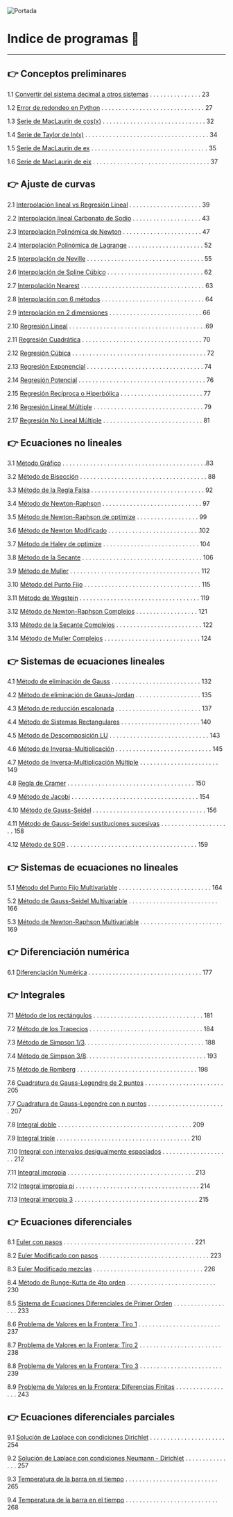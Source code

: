 ![Portada](/MNPython_portada.PNG)

# Indice de programas :open_book:
---
## :point_right: Conceptos preliminares

1.1 [Convertir del sistema decimal a otros sistemas](https://github.com/jcjimenezb123/MNPython-Libro/blob/main/decimal2otros.py) . . . . . . . . . . . . . . . 23

1.2 [Error de redondeo en Python](https://github.com/jcjimenezb123/MNPython-Libro/blob/main/erroredondeo.py) . . . . . . . . . . . . . . . . . . . . . . . . . . . . . .  27

1.3 [Serie de MacLaurin de cos(x)](https://github.com/jcjimenezb123/MNPython-Libro/blob/main/taylor_cos.py) . . . . . . . . . . . . . . . . . . . . . . . . . . . . . .  32

1.4 [Serie de Taylor de ln(x)](https://github.com/jcjimenezb123/MNPython-Libro/blob/main/taylor_ln.py) . . . . . . . . . . . . . . . . . . . . . . . . . . . . . . . . . . . . 34

1.5 [Serie de MacLaurin de ex](https://github.com/jcjimenezb123/MNPython-Libro/blob/main/taylor_exp.py) . . . . . . . . . . . . . . . . . . . . . . . . . . . . . . . . . . 35

1.6 [Serie de MacLaurin de eix](https://github.com/jcjimenezb123/MNPython-Libro/blob/main/taylor_expix.py) . . . . . . . . . . . . . . . . . . . . . . . . . . . . . . . . . . 37

## :point_right: Ajuste de curvas

2.1 [Interpolación lineal vs Regresión Lineal](https://github.com/jcjimenezb123/MNPython-Libro/blob/main/interp_regres.py) . . . . . . . . . . . . . . . . . . . . . 39

2.2 [Interpolación lineal Carbonato de Sodio](https://github.com/jcjimenezb123/MNPython-Libro/blob/main/interp_lineal.py) . . . . . . . . . . . . . . . . . . . . 43

2.3 [Interpolación Polinómica de Newton](https://github.com/jcjimenezb123/MNPython-Libro/blob/main/interp_newton.py) . . . . . . . . . . . . . . . . . . . . . . . 47

2.4 [Interpolación Polinómica de Lagrange](https://github.com/jcjimenezb123/MNPython-Libro/blob/main/interp_lagrange.py) . . . . . . . . . . . . . . . . . . . . . . 52

2.5 [Interpolación de Neville](https://github.com/jcjimenezb123/MNPython-Libro/blob/main/interp_neville.py) . . . . . . . . . . . . . . . . . . . . . . . . . . . . . . . . . . 55

2.6 [Interpolación de Spline Cúbico](https://github.com/jcjimenezb123/MNPython-Libro/blob/main/interp_spline3.py) . . . . . . . . . . . . . . . . . . . . . . . . . . . . 62

2.7 [Interpolación Nearest](https://github.com/jcjimenezb123/MNPython-Libro/blob/main/interp_nearest.py) . . . . . . . . . . . . . . . . . . . . . . . . . . . . . . . . . . . . 63

2.8 [Interpolación con 6 métodos](https://github.com/jcjimenezb123/MNPython-Libro/blob/main/interp_5metodos.py) . . . . . . . . . . . . . . . . . . . . . . . . . . . . . . 64

2.9 [Interpolación en 2 dimensiones](https://github.com/jcjimenezb123/MNPython-Libro/blob/main/interp2d.py) . . . . . . . . . . . . . . . . . . . . . . . . . . . 66

2.10 [Regresión Lineal](https://github.com/jcjimenezb123/MNPython-Libro/blob/main/reg_lineal.py) . . . . . . . . . . . . . . . . . . . . . . . . . . . . . . . . . . . . . . . .69

2.11 [Regresión Cuadrática](https://github.com/jcjimenezb123/MNPython-Libro/blob/main/reg_cuad.py) . . . . . . . . . . . . . . . . . . . . . . . . . . . . . . . . . . . 70

2.12 [Regresión Cúbica](https://github.com/jcjimenezb123/MNPython-Libro/blob/main/reg_cubi.py) . . . . . . . . . . . . . . . . . . . . . . . . . . . . . . . . . . . . . . . 72

2.13 [Regresión Exponencial](https://github.com/jcjimenezb123/MNPython-Libro/blob/main/reg_exp.py) . . . . . . . . . . . . . . . . . . . . . . . . . . . . . . . . . . 74

2.14 [Regresión Potencial](https://github.com/jcjimenezb123/MNPython-Libro/blob/main/reg_pot.py) . . . . . . . . . . . . . . . . . . . . . . . . . . . . . . . . . . . . . 76

2.15 [Regresión Recíproca o Hiperbólica](https://github.com/jcjimenezb123/MNPython-Libro/blob/main/reg_antoine.py) . . . . . . . . . . . . . . . . . . . . . . . . 77

2.16 [Regresión Lineal Múltiple](https://github.com/jcjimenezb123/MNPython-Libro/blob/main/reg_multiplelin.py) . . . . . . . . . . . . . . . . . . . . . . . . . . . . . . . . 79

2.17 [Regresión No Lineal Múltiple](https://github.com/jcjimenezb123/MNPython-Libro/blob/main/reg_multiple.py) . . . . . . . . . . . . . . . . . . . . . . . . . . . . . 81

## :point_right: Ecuaciones no lineales

3.1 [Método Gráfico](https://github.com/jcjimenezb123/MNPython-Libro/blob/main/grafica_raiz.py) . . . . . . . . . . . . . . . . . . . . . . . . . . . . . . . . . . . . . . . . . .83

3.2 [Método de Bisección](https://github.com/jcjimenezb123/MNPython-Libro/blob/main/biseccion.py) . . . . . . . . . . . . . . . . . . . . . . . . . . . . . . . . . . . . . 88

3.3 [Método de la Regla Falsa](https://github.com/jcjimenezb123/MNPython-Libro/blob/main/reglaFalsa.py) . . . . . . . . . . . . . . . . . . . . . . . . . . . . . . . . . 92

3.4 [Método de Newton-Raphson](https://github.com/jcjimenezb123/MNPython-Libro/blob/main/newtonRaphson.py) . . . . . . . . . . . . . . . . . . . . . . . . . . . . . 97

3.5 [Método de Newton-Raphson de optimize](https://github.com/jcjimenezb123/MNPython-Libro/blob/main/newtonRaphsonOpt.py) . . . . . . . . . . . . . . . . . . 99

3.6 [Método de Newton Modificado](https://github.com/jcjimenezb123/MNPython-Libro/blob/main/newtonRaphsonM.py) . . . . . . . . . . . . . . . . . . . . . . . . . . .102

3.7 [Método de Haley de optimize](https://github.com/jcjimenezb123/MNPython-Libro/blob/main/newtonRaphsonOptM.py) . . . . . . . . . . . . . . . . . . . . . . . . . . . . 104

3.8 [Método de la Secante](https://github.com/jcjimenezb123/MNPython-Libro/blob/main/secante.py) . . . . . . . . . . . . . . . . . . . . . . . . . . . . . . . . . . . 106

3.9 [Método de Muller](https://github.com/jcjimenezb123/MNPython-Libro/blob/main/muller.py) . . . . . . . . . . . . . . . . . . . . . . . . . . . . . . . . . . . . . . 112

3.10 [Método del Punto Fijo](https://github.com/jcjimenezb123/MNPython-Libro/blob/main/puntoFijo.py) . . . . . . . . . . . . . . . . . . . . . . . . . . . . . . . . . . 115

3.11 [Método de Wegstein](https://github.com/jcjimenezb123/MNPython-Libro/blob/main/wegstein.py) . . . . . . . . . . . . . . . . . . . . . . . . . . . . . . . . . . . 119

3.12 [Método de Newton-Raphson Complejos](https://github.com/jcjimenezb123/MNPython-Libro/blob/main/newtonRaphsonC.py) . . . . . . . . . . . . . . . . . . 121

3.13 [Método de la Secante Complejos](https://github.com/jcjimenezb123/MNPython-Libro/blob/main/secanteC.py) . . . . . . . . . . . . . . . . . . . . . . . . . 122

3.14 [Método de Muller Complejos](https://github.com/jcjimenezb123/MNPython-Libro/blob/main/mullerC.py) . . . . . . . . . . . . . . . . . . . . . . . . . . . . 124

## :point_right: Sistemas de ecuaciones lineales

4.1 [Método de eliminación de Gauss](https://github.com/jcjimenezb123/MNPython-Libro/blob/main/elimgauss.py) . . . . . . . . . . . . . . . . . . . . . . . . . . 132

4.2 [Método de eliminación de Gauss-Jordan](https://github.com/jcjimenezb123/MNPython-Libro/blob/main/elimgaussjordan.py) . . . . . . . . . . . . . . . . . . . 135

4.3 [Método de reducción escalonada](https://github.com/jcjimenezb123/MNPython-Libro/blob/main/elimgaussjordanh.py) . . . . . . . . . . . . . . . . . . . . . . . . . 137

4.4 [Método de Sistemas Rectangulares](https://github.com/jcjimenezb123/MNPython-Libro/blob/main/sisrectangular.py) . . . . . . . . . . . . . . . . . . . . . . . 140

4.5 [Método de Descomposición LU](https://github.com/jcjimenezb123/MNPython-Libro/blob/main/descomposicionlu.py) . . . . . . . . . . . . . . . . . . . . . . . . . . . . . 143

4.6 [Método de Inversa-Multiplicación](https://github.com/jcjimenezb123/MNPython-Libro/blob/main/invmult.py) . . . . . . . . . . . . . . . . . . . . . . . . . . . . 145

4.7 [Método de Inversa-Multiplicación Múltiple](https://github.com/jcjimenezb123/MNPython-Libro/blob/main/invmultm.py) . . . . . . . . . . . . . . . . . . . . . . . 149

4.8 [Regla de Cramer](https://github.com/jcjimenezb123/MNPython-Libro/blob/main/cramer.py) . . . . . . . . . . . . . . . . . . . . . . . . . . . . . . . . . . . . . 150

4.9 [Método de Jacobi](https://github.com/jcjimenezb123/MNPython-Libro/blob/main/jacobi.py) . . . . . . . . . . . . . . . . . . . . . . . . . . . . . . . . . . . . . 154

4.10 [Método de Gauss-Seidel](https://github.com/jcjimenezb123/MNPython-Libro/blob/main/gauss-seidel.py) . . . . . . . . . . . . . . . . . . . . . . . . . . . . . . . . . 156

4.11 [Método de Gauss-Seidel sustituciones sucesivas](https://github.com/jcjimenezb123/MNPython-Libro/blob/main/gauss-seidel2.py) . . . . . . . . . . . . . . . . . . . . . 158

4.12 [Método de SOR](https://github.com/jcjimenezb123/MNPython-Libro/blob/main/sor.py) . . . . . . . . . . . . . . . . . . . . . . . . . . . . . . . . . . . . . . 159

## :point_right: Sistemas de ecuaciones no lineales

5.1 [Método del Punto Fijo Multivariable](https://github.com/jcjimenezb123/MNPython-Libro/blob/main/pfmulti.py) . . . . . . . . . . . . . . . . . . . . . . . . . . . 164

5.2 [Método de Gauss-Seidel Multivariable](https://github.com/jcjimenezb123/MNPython-Libro/blob/main/gsmulti.py) . . . . . . . . . . . . . . . . . . . . . . . . . . 166

5.3 [Método de Newton-Raphson Multivariable](https://github.com/jcjimenezb123/MNPython-Libro/blob/main/newtonRaphsonMV.py) . . . . . . . . . . . . . . . . . . . . . . . . 169

## :point_right: Diferenciación numérica

6.1 [Diferenciación Numérica](https://github.com/jcjimenezb123/MNPython-Libro/blob/main/diferenciacion.py) . . . . . . . . . . . . . . . . . . . . . . . . . . . . . . . . . 177

## :point_right: Integrales

7.1 [Método de los rectángulos](https://github.com/jcjimenezb123/MNPython-Libro/blob/main/int_rectangulos.py) . . . . . . . . . . . . . . . . . . . . . . . . . . . . . . . . 181

7.2 [Método de los Trapecios](https://github.com/jcjimenezb123/MNPython-Libro/blob/main/int_trapecios.py) . . . . . . . . . . . . . . . . . . . . . . . . . . . . . . . . . 184

7.3 [Método de Simpson 1/3](https://github.com/jcjimenezb123/MNPython-Libro/blob/main/int_simpson13.py). . . . . . . . . . . . . . . . . . . . . . . . . . . . . . . . . . . 188

7.4 [Método de Simpson 3/8](https://github.com/jcjimenezb123/MNPython-Libro/blob/main/int_simpson38.py). . . . . . . . . . . . . . . . . . . . . . . . . . . . . . . . . . . 193

7.5 [Método de Romberg](https://github.com/jcjimenezb123/MNPython-Libro/blob/main/int_romberg.py) . . . . . . . . . . . . . . . . . . . . . . . . . . . . . . . . . . . 198

7.6 [Cuadratura de Gauss-Legendre de 2 puntos](https://github.com/jcjimenezb123/MNPython-Libro/blob/main/int_cuadratura2.py) . . . . . . . . . . . . . . . . . . . . . . . 205

7.7 [Cuadratura de Gauss-Legendre con n puntos](https://github.com/jcjimenezb123/MNPython-Libro/blob/main/int_cuadraturaN.py) . . . . . . . . . . . . . . . . . . . . . . . 207

7.8 [Integral doble](https://github.com/jcjimenezb123/MNPython-Libro/blob/main/int_cuadratura2d.py) . . . . . . . . . . . . . . . . . . . . . . . . . . . . . . . . . . . . . . . 209

7.9 [Integral triple](https://github.com/jcjimenezb123/MNPython-Libro/blob/main/int_cuadratura3d.py) . . . . . . . . . . . . . . . . . . . . . . . . . . . . . . . . . . . . . . . 210

7.10 [Integral con intervalos desigualmente espaciados](https://github.com/jcjimenezb123/MNPython-Libro/blob/main/int_puntos.py) . . . . . . . . . . . . . . . . . . . . 212

7.11 [Integral impropia](https://github.com/jcjimenezb123/MNPython-Libro/blob/main/int_impropias.py) . . . . . . . . . . . . . . . . . . . . . . . . . . . . . . . . . . . . . 213

7.12 [Integral impropia pi](https://github.com/jcjimenezb123/MNPython-Libro/blob/main/int_impropias2.py) . . . . . . . . . . . . . . . . . . . . . . . . . . . . . . . . . . . . 214

7.13 [Integral impropia 3](https://github.com/jcjimenezb123/MNPython-Libro/blob/main/int_impropias3.py) . . . . . . . . . . . . . . . . . . . . . . . . . . . . . . . . . . . . 215

## :point_right: Ecuaciones diferenciales

8.1 [Euler con pasos](https://github.com/jcjimenezb123/MNPython-Libro/blob/main/edo_euler.py) . . . . . . . . . . . . . . . . . . . . . . . . . . . . . . . . . . . . . . 221

8.2 [Euler Modificado con pasos](https://github.com/jcjimenezb123/MNPython-Libro/blob/main/edo_euler_modificado.py) . . . . . . . . . . . . . . . . . . . . . . . . . . . . . . . . 223

8.3 [Euler Modificado mezclas](https://github.com/jcjimenezb123/MNPython-Libro/blob/main/edo_euler_modificado_mezclas.py) . . . . . . . . . . . . . . . . . . . . . . . . . . . . . . . . 226

8.4 [Método de Runge-Kutta de 4to orden](https://github.com/jcjimenezb123/MNPython-Libro/blob/main/edo_rk4.py) . . . . . . . . . . . . . . . . . . . . . . . . . . 230

8.5 [Sistema de Ecuaciones Diferenciales de Primer Orden](https://github.com/jcjimenezb123/MNPython-Libro/blob/main/edo_sistema.py) . . . . . . . . . . . . . . . . . . 233

8.6 [Problema de Valores en la Frontera: Tiro 1](https://github.com/jcjimenezb123/MNPython-Libro/blob/main/edo_sistema10.py) . . . . . . . . . . . . . . . . . . . . . . . . 237

8.7 [Problema de Valores en la Frontera: Tiro 2](https://github.com/jcjimenezb123/MNPython-Libro/blob/main/edo_sistema20.py) . . . . . . . . . . . . . . . . . . . . . . . . 238

8.8 [Problema de Valores en la Frontera: Tiro 3](https://github.com/jcjimenezb123/MNPython-Libro/blob/main/edo_sistema11.py) . . . . . . . . . . . . . . . . . . . . . . . . 239

8.9 [Problema de Valores en la Frontera: Diferencias Finitas](https://github.com/jcjimenezb123/MNPython-Libro/blob/main/edo_diffin.py) . . . . . . . . . . . . . . . . . 243

## :point_right: Ecuaciones diferenciales parciales

9.1 [Solución de Laplace con condiciones Dirichlet](https://github.com/jcjimenezb123/MNPython-Libro/blob/main/edp_Laplace_dirichlet.py) . . . . . . . . . . . . . . . . . . . . . . 254

9.2 [Solución de Laplace con condiciones Neumann - Dirichlet](https://github.com/jcjimenezb123/MNPython-Libro/blob/main/edp_Laplace_newmann_dirichlet.py) . . . . . . . . . . . . . . . 257

9.3 [Temperatura de la barra en el tiempo](https://github.com/jcjimenezb123/MNPython-Libro/blob/main/edp_barra.py) . . . . . . . . . . . . . . . . . . . . . . . . . . . 265

9.4 [Temperatura de la barra en el tiempo](https://github.com/jcjimenezb123/MNPython-Libro/blob/main/edp_barra2.py) . . . . . . . . . . . . . . . . . . . . . . . . . . . 268
